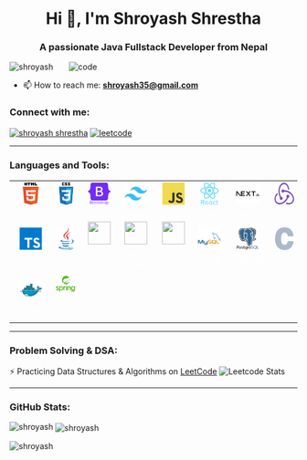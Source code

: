 <h1 align="center">Hi 👋, I'm Shroyash Shrestha</h1>
<h3 align="center">A passionate Java Fullstack Developer from Nepal</h3>

<img align="right" alt="code" width="400" src="https://camo.githubusercontent.com/2366b34bb903c09617990fb5fff4622f3e941349e846ddb7e73df872a9d21233/68747470733a2f2f63646e2e6472696262626c652e636f6d2f75736572732f3733303730332f73637265656e73686f74732f363538313234332f6176656e746f2e676966">

<p align="left"> <img src="https://komarev.com/ghpvc/?username=shroyash&label=Profile%20views&color=0e75b6&style=flat" alt="shroyash" /> </p>

- 📫 How to reach me: **shroyash35@gmail.com**

<h3 align="left">Connect with me:</h3>
<p align="left">
  <a href="https://linkedin.com/in/shroyash-shrestha" target="_blank"><img align="center" src="https://raw.githubusercontent.com/rahuldkjain/github-profile-readme-generator/master/src/images/icons/Social/linked-in-alt.svg" alt="shroyash shrestha" height="30" width="40" /></a>
  <a href="https://leetcode.com/u/shroyash/" target="_blank"><img align="center" src="https://upload.wikimedia.org/wikipedia/commons/1/19/LeetCode_logo_black.png" alt="leetcode" height="30" width="40" /></a>
</p>

---

<h3 align="left">Languages and Tools:</h3>

<table>
  <tr>
    <td align="center"><img src="https://raw.githubusercontent.com/devicons/devicon/master/icons/html5/html5-original-wordmark.svg" width="40" height="40"/><br/><sub style="color:white;">HTML</sub></td>
    <td align="center"><img src="https://raw.githubusercontent.com/devicons/devicon/master/icons/css3/css3-original-wordmark.svg" width="40" height="40"/><br/><sub style="color:white;">CSS</sub></td>
    <td align="center"><img src="https://raw.githubusercontent.com/devicons/devicon/master/icons/bootstrap/bootstrap-plain-wordmark.svg" width="40" height="40"/><br/><sub style="color:white;">Bootstrap</sub></td>
    <td align="center"><img src="https://raw.githubusercontent.com/devicons/devicon/master/icons/tailwindcss/tailwindcss-plain.svg" width="40" height="40"/><br/><sub style="color:white;">Tailwind</sub></td>
    <td align="center"><img src="https://raw.githubusercontent.com/devicons/devicon/master/icons/javascript/javascript-original.svg" width="40" height="40"/><br/><sub style="color:white;">JavaScript</sub></td>
    <td align="center"><img src="https://raw.githubusercontent.com/devicons/devicon/master/icons/react/react-original-wordmark.svg" width="40" height="40"/><br/><sub style="color:white;">React</sub></td>
    <td align="center"><img src="https://raw.githubusercontent.com/devicons/devicon/master/icons/nextjs/nextjs-original-wordmark.svg" width="40" height="40"/><br/><sub style="color:white;">Next.js</sub></td>
    <td align="center"><img src="https://raw.githubusercontent.com/devicons/devicon/master/icons/redux/redux-original.svg" width="40" height="40"/><br/><sub style="color:white;">Redux</sub></td>
  </tr>
  <tr>
    <td align="center"><img src="https://raw.githubusercontent.com/devicons/devicon/master/icons/typescript/typescript-original.svg" width="40" height="40"/><br/><sub style="color:white;">TypeScript</sub></td>
    <td align="center"><img src="https://raw.githubusercontent.com/devicons/devicon/master/icons/java/java-original.svg" width="40" height="40"/><br/><sub style="color:white;">Java</sub></td>
    <td align="center"><img src="https://www.vectorlogo.zone/logos/springio/springio-icon.svg" width="40" height="40"/><br/><sub style="color:white;">Spring Boot</sub></td>
    <td align="center"><img src="https://cdn.worldvectorlogo.com/logos/spring-3.svg" width="40" height="40"/><br/><sub style="color:white;">Spring Security</sub></td>
    <td align="center"><img src="https://avatars.githubusercontent.com/u/317776?s=200&v=4" width="40" height="40"/><br/><sub style="color:white;">Spring Cloud</sub></td>
    <td align="center"><img src="https://raw.githubusercontent.com/devicons/devicon/master/icons/mysql/mysql-original-wordmark.svg" width="40" height="40"/><br/><sub style="color:white;">MySQL</sub></td>
    <td align="center"><img src="https://raw.githubusercontent.com/devicons/devicon/master/icons/postgresql/postgresql-original-wordmark.svg" width="40" height="40"/><br/><sub style="color:white;">PostgreSQL</sub></td>
    <td align="center"><img src="https://raw.githubusercontent.com/devicons/devicon/master/icons/c/c-original.svg" width="40" height="40"/><br/><sub style="color:white;">C</sub></td>
  </tr>
  <tr>
    <td align="center"><img src="https://raw.githubusercontent.com/devicons/devicon/master/icons/docker/docker-original.svg" width="40" height="40"/><br/><sub style="color:white;">Docker</sub></td>
    <td align="center"><img src="https://raw.githubusercontent.com/devicons/devicon/master/icons/spring/spring-original-wordmark.svg" width="40" height="40"/><br/><sub style="color:white;">Spring Batch</sub></td>
  </tr>
</table>

---

<h3 align="left">Problem Solving & DSA:</h3>
<p align="left">
⚡ Practicing Data Structures & Algorithms on <a href="https://leetcode.com/u/shroyash/">LeetCode</a>  
<img src="https://leetcode.card.workers.dev/shroyash?theme=dark&font=baloo&extension=activity" alt="Leetcode Stats"/>
</p>

---

<h3 align="left">GitHub Stats:</h3>
<p><img align="left" src="https://github-readme-stats.vercel.app/api/top-langs?username=shroyash&show_icons=true&locale=en&layout=compact" alt="shroyash" /></p>

<p>&nbsp;<img align="center" src="https://github-readme-stats.vercel.app/api?username=shroyash&show_icons=true&locale=en" alt="shroyash" /></p>

<p><img align="center" src="https://github-readme-streak-stats.herokuapp.com/?user=shroyash&" alt="shroyash" /></p>

